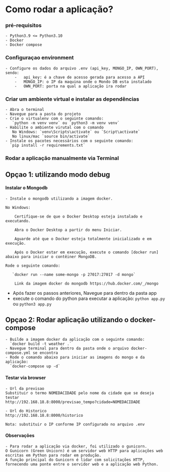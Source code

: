# Como rodar a aplicação?
  ### pré-requisitos
    - Python3.9 <= Python3.10
    - Docker
    - Docker compose
	
  ### Configuraçao environment
	- Configure os dados do arquivo .env (api_key, MONGO_IP, OWN_PORT), sendo:
		-	api_key: é a chave de acesso gerada para acesso a API
		-	MONGO_IP: o IP da maquina onde o Mondo DB esta instalado
		-	OWN_PORT: porta na qual a aplicação ira rodar   
  
  ### Criar um ambiente virtual e instalar as dependências
    - Abra o terminal
    - Navegue para a pasta do projeto
    - Crie o virtualenv com o seguinte comando:
       `python -m venv venv` ou `python3 -m venv venv`
    - Habilite o ambiente virutal com o comando
       No Windows: `venv\Scripts\activate` ou `Script\activate`
       No linux/mac `source bin/activate`
    - Instale os pacotes necessários com o seguinte comando:
      `pip install -r requirements.txt`
    
  ### Rodar a aplicação manualmente via Terminal
	
  ## Opçao 1: utilizando modo debug
  #### Instalar o Mongodb
    - Instale o mongodb utilizando a imagem docker. 
	
	No Windows:

		Certifique-se de que o Docker Desktop esteja instalado e executando.

		Abra o Docker Desktop a partir do menu Iniciar.

		Aguarde até que o Docker esteja totalmente inicializado e em execução.

		Após o Docker estar em execução, execute o comando [docker run] abaixo para iniciar o contêiner MongoDB.

	Rode o seguinte comando:       
       
       `docker run --name some-mongo -p 27017:27017 -d mongo`
       
        Link da imagem docker do mongodb https://hub.docker.com/_/mongo

   - Após fazer os passos anteriores, Navegue para dentro da pasta app
   - execute o comando do python para executar a aplicação:
      `python app.py` ou `python3 app.py`
  
  ## Opçao 2: Rodar aplicação utilizando o docker-compose
    - Builde a imagem docker da aplicação com o seguinte comando:
      `docker build -t weather .` 
    - Navegue terminal para dentro da pasta onde o arquivo docker-compose.yml se encontra
    - Rode o comando abaixo para iniciar as imagens do mongo e da aplicação:
      `docker-compose up -d`

  #### Testar via browser
  
	- Url da previsao
	Substituir o termo NOMEDACIDADE pelo nome da cidade que se deseja testar
	http://192.168.18.8:8000/previsao_tempo?cidade=NOMEDACIDADE
  
	- Url do Historico
	http://192.168.18.8:8000/historico
  
	Nota: substituir o IP conforme IP configurado no arquivo .env

  #### Observações

    - Para rodar a aplicação via docker, foi utilizado o gunicorn. 
	O Gunicorn (Green Unicorn) é um servidor web HTTP para aplicações web escritas em Python para rodar em produção. 
	A função principal do Gunicorn é lidar com solicitações HTTP, fornecendo uma ponte entre o servidor web e a aplicação web Python.
    







